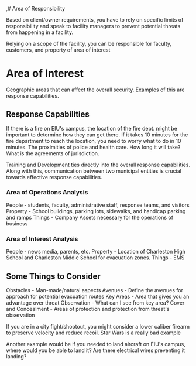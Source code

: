 ,# Area of Responsibility

Based on client/owner requirements, you have to rely on specific limits of responsibility and speak to facility managers to prevent potential threats from happening in a facility.

Relying on a scope of the facility, you can be responsible for faculty, customers, and property of area of interest

# Area of Interest
Geographic areas that can affect the overall security. Examples of this are response capabilities.
## Response Capabilities
If there is a fire on EIU's campus, the location of the fire dept. might be important to determine how they can get there. If it takes 10 minutes for the fire department to reach the location, you need to worry what to do in 10 minutes. The proximities of police and health care. How long it will take? What is the agreements of jurisdiction.

Training and Development ties directly into the overall response capabilities. Along with this, communication between two municipal entities is crucial towards effective response capabilities. 

### Area of Operations Analysis
People - students, faculty, administrative staff, response teams, and visitors
Property - School buildings, parking lots, sidewalks, and handicap parking and ramps
Things - Company Assets necessary for the operations of business

### Area of Interest Analysis
People - news media, parents, etc.
Property - Location of Charleston High School and Charleston Middle School for evacuation zones.
Things - EMS

## Some Things to Consider

Obstacles - Man-made/natural aspects
Avenues - Define the avenues for approach for potential evacuation routes
Key Areas - Area that gives you an advantage over threat 
Observation - What can I see from key area?
Cover and Concealment - Areas of protection and protection from threat's observation

If you are in a city fight/shootout, you might consider a lower caliber firearm to preserve velocity and reduce recoil. Star Wars is a really bad example

Another example would be if you needed to land aircraft on EIU's campus, where would you be able to land it? Are there electrical wires preventing it landing? 